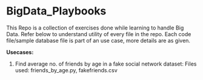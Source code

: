 # BigData_Playbooks

This Repo is a collection of exercises done while learning to handle Big Data. Refer below to understand utility of every file in the repo. Each code file/sample database file 
is part of an use case, more details are as given.

**Usecases:**

1. Find average no. of friends by age in a fake social network dataset:
  Files used: friends_by_age.py, fakefriends.csv
